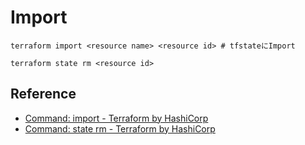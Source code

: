 # Import

```shell
terraform import <resource name> <resource id> # tfstateにImport

terraform state rm <resource id>
```

## Reference
- [Command: import - Terraform by HashiCorp](https://www.terraform.io/docs/commands/import.html)
- [Command: state rm - Terraform by HashiCorp](https://www.terraform.io/docs/commands/state/rm.html)